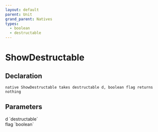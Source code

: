 ```yaml
---
layout: default
parent: Unit
grand_parent: Natives
types:
  - boolean
  - destructable
---
```


# ShowDestructable

## Declaration

```
native ShowDestructable takes destructable d, boolean flag returns nothing
```

## Parameters
<dl>
  <dt>d `destructable`</dt>
  <dd></dd>

  <dt>flag `boolean`</dt>
  <dd></dd>
</dl>
